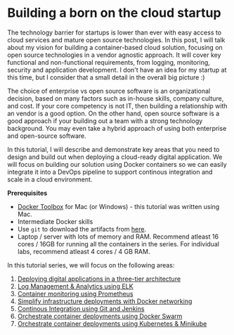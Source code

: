 # Building a born on the cloud startup

The technology barrier for startups is lower than ever with easy access to cloud services and mature open source technologies. In this post, I will talk about my vision for building a container-based cloud solution, focusing on open source technologies in a vendor agnostic approach. It will cover key functional and non-functional requirements, from logging, monitoring, security and application development. I don't have an idea for my startup at this time, but I consider that a small detail in the overall big picture :)

The choice of enterprise vs open source software is an organizational decision, based on many factors such as in-house skills, company culture, and cost. If your core competency is not IT, then building a relationship with an vendor is a good option. On the other hand, open source software is a good approach if your building out a team with a strong technology background. You may even take a hybrid approach of using both enterprise and open-source software.

In this tutorial, I will describe and demonstrate key areas that you need to design and build out when deploying a cloud-ready digital application. We will focus on building our solution using Docker containers so we can easily integrate it into a DevOps pipeline to support continous integration and scale in a cloud environment.

**Prerequisites**
 * [Docker Toolbox](https://www.docker.com/products/docker-toolbox) for Mac (or Windows) - this tutorial was written using Mac.
 * Intermediate Docker skills
 * Use `git` to download the artifacts from [here](https://github.com/ozairs/docker).
 * Laptop / server with lots of memory and RAM. Recommend atleast 16 cores / 16GB for running all the containers in the series. For individual labs, recommend atleast 4 cores / 4 GB RAM.

In this tutorial series, we will focus on the following areas:

1. [Deploying digital applications in a three-tier architecture](#../master/application/README.md)
2. [Log Management & Analytics using ELK](../master/elk/README.md)
3. [Container monitoring using Prometheus](../master/prometheus/README.md)
4. [Simplify infrastructure deployments with Docker networking](../master/networking/README.md)
5. [Continous Integration using Git and Jenkins](../master/devops/README.md)
6. [Orchestrate container deployments using Docker Swarm](../master/swarm/README.md)
7. [Orchestrate container deployments using Kubernetes & Minikube](../master/kubernetes/README.md)